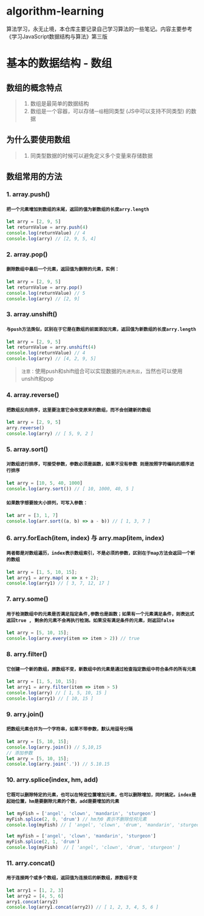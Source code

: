 # algorithm-learning
算法学习，永无止境，本仓库主要记录自己学习算法的一些笔记。内容主要参考《学习JavaScript数据结构与算法》第三版
# 基本的数据结构 - 数组
## 数组的概念特点
>  1. 数组是最简单的数据结构
>  2. 数组是一个容器，可以存储`一组`相同类型 (JS中可以支持不同类型) 的数据
## 为什么要使用数组
>  1. 同类型数据的时候可以避免定义多个变量来存储数据
## 数组常用的方法
### 1. array.push()
#### `把一个元素增加到数组的末尾，返回的值为新数组的长度arry.length`
```javascript
let arry = [2, 9, 5]
let returnValue = arry.push(4)
console.log(returnValue) // 4
console.log(arry) // [2, 9, 5, 4]
```
### 2. array.pop()
#### `删除数组中最后一个元素，返回值为删除的元素，实例：`
```javascript
let arry = [2, 9, 5]
let returnValue = arry.pop()
console.log(returnValue) // 5
console.log(arry) // [2, 9]
```
### 3. array.unshift()
#### `与push方法类似，区别在于它是在数组的前面添加元素，返回值为新数组的长度arry.length`
```javascript
let arry = [2, 9, 5]
let returnValue = arry.unshift(4)
console.log(returnValue) // 4
console.log(arry) // [4, 2, 9, 5]
```
> `注意：`使用push和shift组合可以实现数据的`先进先出`，当然也可以使用unshift和pop
### 4. array.reverse()
#### `把数组反向排序，这里要注意它会改变原来的数组，而不会创建新的数组`
```javascript
let arry = [2, 9, 5]
arry.reverse()
console.log(arry) // [ 5, 9, 2 ]
```
### 5. array.sort()
#### `对数组进行排序，可接受参数，参数必须是函数，如果不没有参数 则是按照字符编码的顺序进行排序`
```javascript
let arry = [10, 5, 40, 1000]
console.log(arry.sort()) // [ 10, 1000, 40, 5 ]
```
#### `如果数字想要按大小排列，可写入参数：`
```javascript
let arr = [3, 1, 7]
console.log(arr.sort((a, b) => a - b)) // [ 1, 3, 7 ]
```
### 6. arry.forEach(item, index) 与 arry.map(item, index)
#### `两者都是对数组遍历，index表示数组索引，不是必须的参数，区别在于map方法会返回一个新的数组`
```javascript
let arry = [1, 5, 10, 15];
let arry1 = arry.map( x => x + 2);
console.log(arry1) // [ 3, 7, 12, 17 ]
```
### 7. arry.some()
#### `用于检测数组中的元素是否满足指定条件,参数也是函数；如果有一个元素满足条件，则表达式返回true , 剩余的元素不会再执行检测。如果没有满足条件的元素，则返回false`
```javascript
let arry = [5, 10, 15];
console.log(arry.every(item => item > 2)) // true
```
### 8. arry.filter()
#### `它创建一个新的数组，原数组不变，新数组中的元素是通过检查指定数组中符合条件的所有元素`
```javascript
let arry = [1, 5, 10, 15];
let arry1 = arry.filter(item => item > 5)
console.log(arry) // [ 1, 5, 10, 15 ]
console.log(arry1) // [ 10, 15 ]
```
### 9. arry.join()
#### `把数组元素合并为一个字符串，如果不带参数，默认用逗号分隔`
```javascript
let arry = [5, 10, 15];
console.log(arry.join()) // 5,10,15
// 添加参数
let arry = [5, 10, 15];
console.log(arry.join('.')) // 5.10.15
```
### 10. arry.splice(index, hm, add)
#### `它既可以删除特定的元素，也可以在特定位置增加元素，也可以删除增加，同时搞定。index是起始位置，hm是要删除元素的个数，add是要增加的元素`
```javascript
let myFish = ['angel', 'clown', 'mandarin', 'sturgeon']
myFish.splice(2, 0, 'drum') // hm为0 表示不删除任何元素
console.log(myFish) // [ 'angel', 'clown', 'drum', 'mandarin', 'sturgeon' ]
```
```javascript
let myFish = ['angel', 'clown', 'mandarin', 'sturgeon']
myFish.splice(2, 1, 'drum')
console.log(myFish)  // [ 'angel', 'clown', 'drum', 'sturgeon' ]
```
### 11. arry.concat()
#### `用于连接两个或多个数组，返回值为连接后的新数组，原数组不变`
```javascript
let arry1 = [1, 2, 3]
let arry2 = [4, 5, 6]
arry1.concat(arry2)
console.log(arry1.concat(arry2)) // [ 1, 2, 3, 4, 5, 6 ]
```
